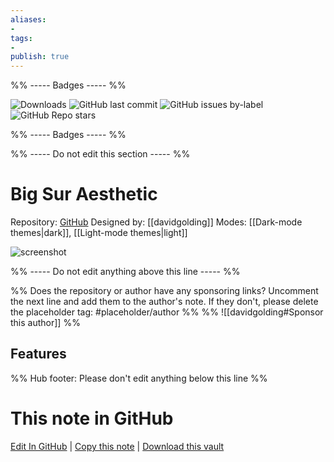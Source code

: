 ```yaml
---
aliases:
- 
tags: 
- 
publish: true
---
```


%% ----- Badges ----- %%

![Downloads](https://img.shields.io/badge/downloads-11696-573E7A?style=for-the-badge&logo=)
![GitHub last commit](https://img.shields.io/github/last-commit/davidgolding/obsidian-big-sur-aesthetic?color=573E7A&label=last%20update&logo=github&style=for-the-badge)
![GitHub issues by-label](https://img.shields.io/github/issues/davidgolding/obsidian-big-sur-aesthetic/help%20wanted?color=573E7A&logo=github&style=for-the-badge) 
![GitHub Repo stars](https://img.shields.io/github/stars/davidgolding/obsidian-big-sur-aesthetic?color=573E7A&logo=github&style=for-the-badge)

%% ----- Badges ----- %%

%% ----- Do not edit this section ----- %%

# Big Sur Aesthetic

Repository: [GitHub](https://github.com/davidgolding/obsidian-big-sur-aesthetic)
Designed by: [[davidgolding]]
Modes: [[Dark-mode themes|dark]], [[Light-mode themes|light]]



![screenshot](https://github.com/davidgolding/obsidian-big-sur-aesthetic/raw/main/screenshot-hybrid.png)

%% ----- Do not edit anything above this line ----- %% 

%% Does the repository or author have any sponsoring links? Uncomment the next line and add them to the author's note. If they don't, please delete the placeholder tag: #placeholder/author %%
%% ![[davidgolding#Sponsor this author]] %%


## Features



%% Hub footer: Please don't edit anything below this line %%

# This note in GitHub

<span class="git-footer">[Edit In GitHub](https://github.dev/obsidian-community/obsidian-hub/blob/main/02%20-%20Community%20Expansions/02.05%20All%20Community%20Expansions/Themes/Big%20Sur%20Aesthetic.md "git-hub-edit-note") | [Copy this note](https://raw.githubusercontent.com/obsidian-community/obsidian-hub/main/02%20-%20Community%20Expansions/02.05%20All%20Community%20Expansions/Themes/Big%20Sur%20Aesthetic.md "git-hub-copy-note") | [Download this vault](https://github.com/obsidian-community/obsidian-hub/archive/refs/heads/main.zip "git-hub-download-vault") </span>
